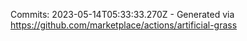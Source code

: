 Commits: 2023-05-14T05:33:33.270Z - Generated via https://github.com/marketplace/actions/artificial-grass
<br>
